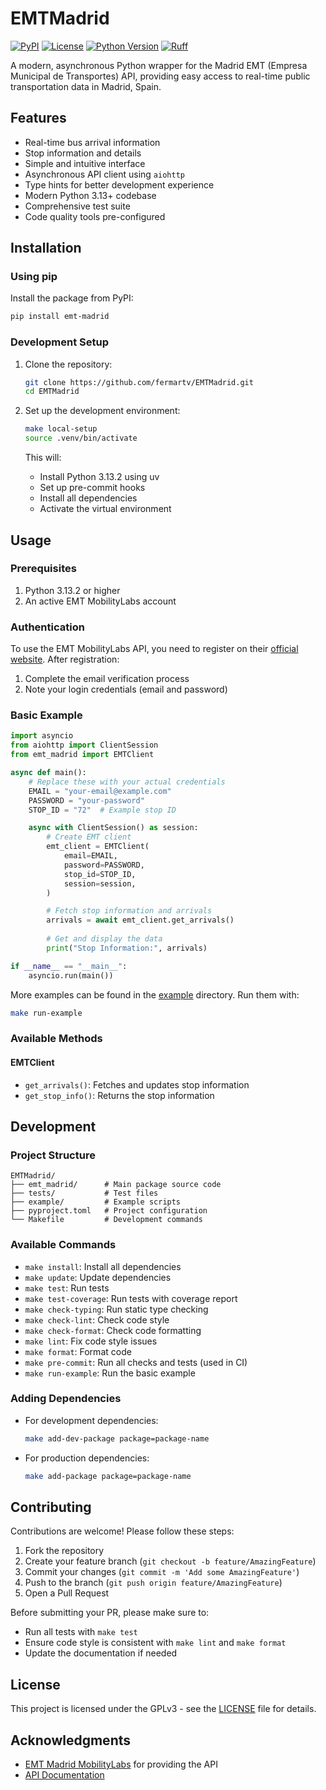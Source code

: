 # EMTMadrid

[![PyPI](https://img.shields.io/pypi/v/emt-madrid)](https://pypi.org/project/emt-madrid/)
[![License](https://img.shields.io/pypi/l/emt-madrid)](https://github.com/fermartv/EMTMadrid/blob/main/LICENSE)
[![Python Version](https://img.shields.io/pypi/pyversions/emt-madrid)](https://pypi.org/project/emt-madrid/)
[![Ruff](https://img.shields.io/endpoint?url=https://raw.githubusercontent.com/astral-sh/ruff/main/assets/badge/v2.json)](https://github.com/astral-sh/ruff)

A modern, asynchronous Python wrapper for the Madrid EMT (Empresa Municipal de Transportes) API, providing easy access to real-time public transportation data in Madrid, Spain.

## Features

- Real-time bus arrival information
- Stop information and details
- Simple and intuitive interface
- Asynchronous API client using `aiohttp`
- Type hints for better development experience
- Modern Python 3.13+ codebase
- Comprehensive test suite
- Code quality tools pre-configured

## Installation

### Using pip

Install the package from PyPI:

```bash
pip install emt-madrid
```

### Development Setup

1. Clone the repository:
   ```bash
   git clone https://github.com/fermartv/EMTMadrid.git
   cd EMTMadrid
   ```

2. Set up the development environment:
   ```bash
   make local-setup
   source .venv/bin/activate
   ```
   This will:
   - Install Python 3.13.2 using uv
   - Set up pre-commit hooks
   - Install all dependencies
   - Activate the virtual environment

## Usage

### Prerequisites

1. Python 3.13.2 or higher
2. An active EMT MobilityLabs account

### Authentication

To use the EMT MobilityLabs API, you need to register on their [official website](https://mobilitylabs.emtmadrid.es/). After registration:

1. Complete the email verification process
2. Note your login credentials (email and password)

### Basic Example

```python
import asyncio
from aiohttp import ClientSession
from emt_madrid import EMTClient

async def main():
    # Replace these with your actual credentials
    EMAIL = "your-email@example.com"
    PASSWORD = "your-password"
    STOP_ID = "72"  # Example stop ID

    async with ClientSession() as session:
        # Create EMT client
        emt_client = EMTClient(
            email=EMAIL,
            password=PASSWORD,
            stop_id=STOP_ID,
            session=session,
        )

        # Fetch stop information and arrivals
        arrivals = await emt_client.get_arrivals()
        
        # Get and display the data
        print("Stop Information:", arrivals)

if __name__ == "__main__":
    asyncio.run(main())
```

More examples can be found in the [example](example) directory. Run them with:

```bash
make run-example
```

### Available Methods

#### EMTClient
- `get_arrivals()`: Fetches and updates stop information
- `get_stop_info()`: Returns the stop information

## Development

### Project Structure

```
EMTMadrid/
├── emt_madrid/      # Main package source code
├── tests/           # Test files
├── example/         # Example scripts
├── pyproject.toml   # Project configuration
└── Makefile         # Development commands
```

### Available Commands

- `make install`: Install all dependencies
- `make update`: Update dependencies
- `make test`: Run tests
- `make test-coverage`: Run tests with coverage report
- `make check-typing`: Run static type checking
- `make check-lint`: Check code style
- `make check-format`: Check code formatting
- `make lint`: Fix code style issues
- `make format`: Format code
- `make pre-commit`: Run all checks and tests (used in CI)
- `make run-example`: Run the basic example

### Adding Dependencies

- For development dependencies:
  ```bash
  make add-dev-package package=package-name
  ```
  
- For production dependencies:
  ```bash
  make add-package package=package-name
  ```

## Contributing

Contributions are welcome! Please follow these steps:

1. Fork the repository
2. Create your feature branch (`git checkout -b feature/AmazingFeature`)
3. Commit your changes (`git commit -m 'Add some AmazingFeature'`)
4. Push to the branch (`git push origin feature/AmazingFeature`)
5. Open a Pull Request

Before submitting your PR, please make sure to:
- Run all tests with `make test`
- Ensure code style is consistent with `make lint` and `make format`
- Update the documentation if needed

## License

This project is licensed under the GPLv3 - see the [LICENSE](LICENSE) file for details.

## Acknowledgments

- [EMT Madrid MobilityLabs](https://mobilitylabs.emtmadrid.es/) for providing the API
- [API Documentation](https://apidocs.emtmadrid.es/)
